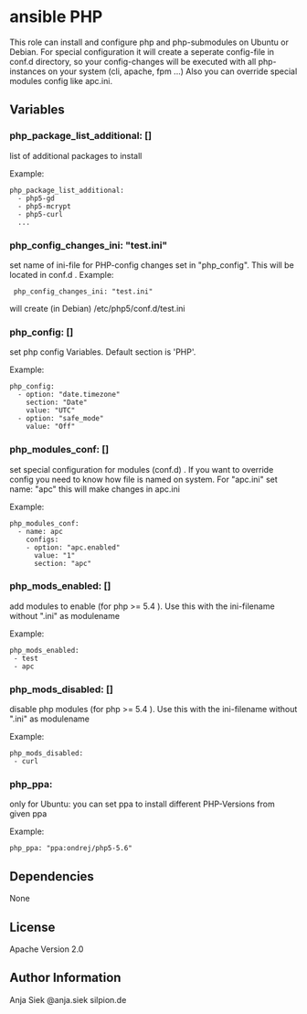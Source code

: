 # ansible PHP

This role can install and configure php and php-submodules on Ubuntu or Debian. 
For special configuration it will create a seperate config-file in conf.d directory, 
so your config-changes will be executed with all php-instances on your system (cli, apache, fpm ...)
Also you can override special modules config like apc.ini.

## Variables

### php_package_list_additional: []

list of additional packages to install

Example:

```
php_package_list_additional:
  - php5-gd
  - php5-mcrypt
  - php5-curl
  ...
```
### php_config_changes_ini: "test.ini"

set name of ini-file for PHP-config changes set in "php_config".
This will be located in conf.d .
Example:

```
 php_config_changes_ini: "test.ini"
```
will create (in Debian) /etc/php5/conf.d/test.ini


### php_config: []

set php config Variables. Default section is 'PHP'.

Example:

```
php_config:
  - option: "date.timezone"
    section: "Date"
    value: "UTC"
  - option: "safe_mode"
    value: "Off"
```
### php_modules_conf: []

set special configuration for modules (conf.d) .
If you want to override config you need to know how file is named on system. 
For "apc.ini" set name: "apc" this will make changes in apc.ini


Example:

```
php_modules_conf:
  - name: apc
    configs:
    - option: "apc.enabled"
      value: "1"
      section: "apc"
```

### php_mods_enabled: []

add modules to enable (for php >= 5.4 ).
Use this with the ini-filename without ".ini" as modulename

Example:

```
php_mods_enabled:
 - test
 - apc

```

### php_mods_disabled: []

disable php modules (for php >= 5.4 ). 
Use this with the ini-filename without ".ini" as modulename

Example:

```
php_mods_disabled:
 - curl

```

### php_ppa: 

only for Ubuntu: you can set ppa to install different PHP-Versions from given ppa

Example:

```
php_ppa: "ppa:ondrej/php5-5.6"
```

## Dependencies
 None

## License
Apache Version 2.0

## Author Information
Anja Siek @anja.siek silpion.de


<!-- vim: set nofen ts=4 sw=4: -->

